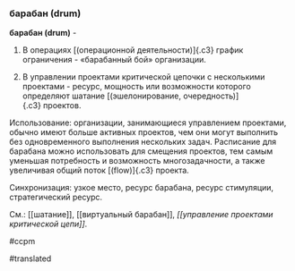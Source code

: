 ### барабан (drum)

**барабан (drum)** -

1. В операциях [(операционной деятельности)]{.c3} график ограничения - «барабанный бой» организации.

2. В управлении проектами критической цепочки с несколькими проектами - ресурс, мощность или возможности которого определяют шатание [(эшелонирование, очередность)]{.c3} проектов.

Использование: организации, занимающиеся управлением проектами, обычно имеют больше активных проектов, чем они могут выполнить без одновременного выполнения нескольких задач. Расписание для барабана можно использовать для смещения проектов, тем самым уменьшая потребность и возможность многозадачности, а также увеличивая общий поток [(flow)]{.c3} проекта.

Синхронизация: узкое место, ресурс барабана, ресурс стимуляции, стратегический ресурс.

См.: [[шатание]], [[виртуальный барабан]], *[[управление проектами критической цепи]]*.

#ccpm

#translated
